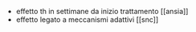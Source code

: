 - effetto th in settimane da inizio trattamento [[ansia]]
- effetto legato a meccanismi adattivi [[snc]]